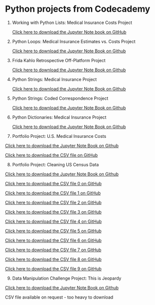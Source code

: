 # **Python projects from Codecademy**

1. Working with Python Lists: Medical Insurance Costs Project

    [Click here to download the Jupyter Note book on GitHub](https://github.com/DelphCL/Python-projects/blob/03f1cb78ff3da9e89861699ecc0d23bb453699e6/Working%20with%20Python%20Lists%20Medical%20Insurance%20Costs.ipynb)

2. Python Loops: Medical Insurance Estimates vs. Costs Project
   
   [Click here to download the Jupyter Note Book on Github](https://github.com/DelphCL/Python-projects/blob/bf18e41de24419396c0135c92972df5e96d5cbe2/Python%20Loops%20Medical%20Insurance%20Estimates%20vs%20Costs.ipynb)

3. Frida Kahlo Retrospective Off-Platform Project

   [Click here to download the Jupyter Note Book on Github](https://github.com/DelphCL/Python-projects/blob/50b4c75284e3fb2999c6c82b21da43a628d8b816/frida_project.ipynb)

4. Python Strings: Medical Insurance Project

    [Click here to download the Jupyter Note Book on Github](https://github.com/DelphCL/Python-projects/blob/5e43019d2ee0206932229a7f253de365b25b2f2a/Python%20Strings%20Medical%20Insurance.ipynb)

5. Python Strings: Coded Correspondence Project

    [Click here to download the Jupyter Note Book on Github](https://github.com/DelphCL/Python-projects/blob/770002af8953f5317ff65f950e73c97e41480e8c/coded_correspondence.ipynb)

6. Python Dictionaries: Medical Insurance Project

   [Click here to download the Jupyter Note Book on Github](https://github.com/DelphCL/Python-projects/blob/20bbacb38a0babf51bcd1c7943e006b2d023adc4/Python%20Dictionaries%20Medical%20Insurance.ipynb)


7. Portfolio Project: U.S. Medical Insurance Costs 

[Click here to download the Jupyter Note Book on Github](https://github.com/DelphCL/Python-projects/blob/25b2a241773f4d3c7e0e7dffc2a533eba089273a/python-portfolio-project-starter-files/us-medical-insurance-costs.ipynb)

[Click here to download the CSV file on GitHub](https://github.com/DelphCL/Python-projects/blob/745a973e0576ba513a28958c4ea679e5b5ad0444/python-portfolio-project-starter-files/insurance.csv)
   
8. Portfolio Project: Cleaning US Census Data

[Click here to download the Jupyter Note Book on Github](https://github.com/DelphCL/Python-projects/blob/633476365cce8e33c5c0435db5bdbfc60fafebe5/Cleaning%20US%20Census%20Data/Cleaning%20US%20Census%20Data.ipynb)

[Click here to download the CSV file 0 on GitHub](https://github.com/DelphCL/Python-projects/blob/1d02462b0c5e89ab6afe067788f4880f6edc2474/Cleaning%20US%20Census%20Data/states0.csv)

[Click here to download the CSV file 1 on GitHub](https://github.com/DelphCL/Python-projects/blob/1d02462b0c5e89ab6afe067788f4880f6edc2474/Cleaning%20US%20Census%20Data/states1.csv)

[Click here to download the CSV file 2 on GitHub](https://github.com/DelphCL/Python-projects/blob/1d02462b0c5e89ab6afe067788f4880f6edc2474/Cleaning%20US%20Census%20Data/states2.csv)

[Click here to download the CSV file 3 on GitHub](https://github.com/DelphCL/Python-projects/blob/1d02462b0c5e89ab6afe067788f4880f6edc2474/Cleaning%20US%20Census%20Data/states3.csv)

[Click here to download the CSV file 4 on GitHub](https://github.com/DelphCL/Python-projects/blob/1d02462b0c5e89ab6afe067788f4880f6edc2474/Cleaning%20US%20Census%20Data/states4.csv)

[Click here to download the CSV file 5 on GitHub](https://github.com/DelphCL/Python-projects/blob/1d02462b0c5e89ab6afe067788f4880f6edc2474/Cleaning%20US%20Census%20Data/states5.csv)

[Click here to download the CSV file 6 on GitHub](https://github.com/DelphCL/Python-projects/blob/1d02462b0c5e89ab6afe067788f4880f6edc2474/Cleaning%20US%20Census%20Data/states6.csv)

[Click here to download the CSV file 7 on GitHub](https://github.com/DelphCL/Python-projects/blob/1d02462b0c5e89ab6afe067788f4880f6edc2474/Cleaning%20US%20Census%20Data/states7.csv)

[Click here to download the CSV file 8 on GitHub](https://github.com/DelphCL/Python-projects/blob/1d02462b0c5e89ab6afe067788f4880f6edc2474/Cleaning%20US%20Census%20Data/states8.csv)

[Click here to download the CSV file 9 on GitHub](https://github.com/DelphCL/Python-projects/blob/1d02462b0c5e89ab6afe067788f4880f6edc2474/Cleaning%20US%20Census%20Data/states9.csv)

9. Data Manipulation Challenge Project: This is Jeopardy
    
[Click here to download the Jupyter Note Book on Github](https://github.com/DelphCL/Python-projects/blob/15036650b3787aaba8ca56bde3c558f292a675df/This%20is%20Jeopardy/This%20is%20Jeopardy.ipynb)

CSV file available on request - too heavy to download 

